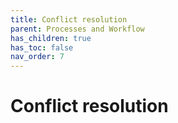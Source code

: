 ```yaml
---
title: Conflict resolution
parent: Processes and Workflow
has_children: true
has_toc: false
nav_order: 7
---
```


# Conflict resolution

